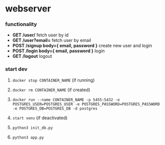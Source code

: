 # webserver

### functionality

- **GET /user/<id>** fetch user by id
- **GET /user?email=<email>** fetch user by email
- **POST /signup body={ email, password }** create new user and login
- **POST /login body={ email, password }** login
- **GET /logout** logout

### start dev

1. `docker stop CONTAINER_NAME` (if running)

2. `docker rm CONTAINER_NAME` (if created)

3. `docker run --name CONTAINER_NAME -p 5455:5432 -e POSTGRES_USER=POSTGRES_USER -e POSTGRES_PASSWORD=POSTGRES_PASSWORD -e POSTGRES_DB=POSTGRES_DB -d postgres`

4. `start venv` (if deactivated)

5. `python3 init_db.py`

6. `python3 app.py`